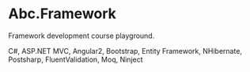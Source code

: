 # Abc.Framework
Framework development course playground.

C#, ASP.NET MVC, Angular2, Bootstrap, Entity Framework, NHibernate, Postsharp, FluentValidation, Moq, Ninject
